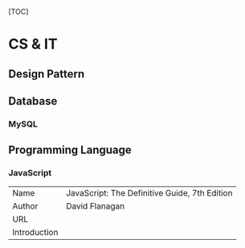 

[TOC]







# CS & IT









## Design Pattern









## Database

### MySQL





## Programming Language

### JavaScript

|              |                                               |
| ------------ | --------------------------------------------- |
| Name         | JavaScript: The Definitive Guide, 7th Edition |
| Author       | David Flanagan                                |
| URL          |                                               |
| Introduction |                                               |

